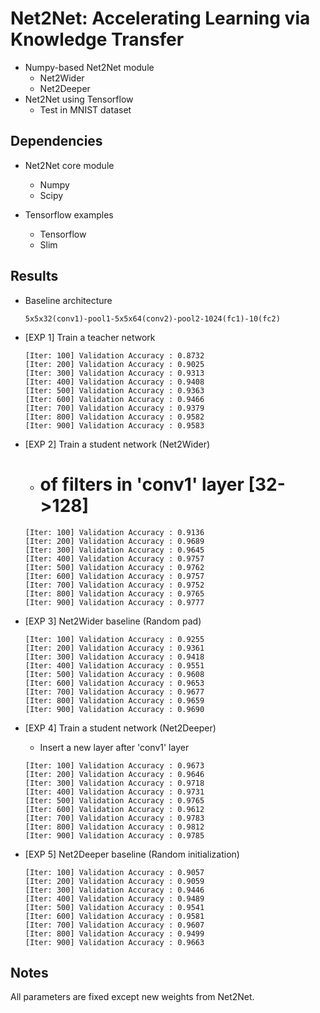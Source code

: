 # Net2Net: Accelerating Learning via Knowledge Transfer

- Numpy-based Net2Net module
  - Net2Wider
  - Net2Deeper
- Net2Net using Tensorflow
  - Test in MNIST dataset

## Dependencies

- Net2Net core module
  - Numpy
  - Scipy

- Tensorflow examples
  - Tensorflow
  - Slim

## Results

- Baseline architecture
  
  ```
  5x5x32(conv1)-pool1-5x5x64(conv2)-pool2-1024(fc1)-10(fc2)
  ```

- [EXP 1] Train a teacher network
  
  ```
  [Iter: 100] Validation Accuracy : 0.8732
  [Iter: 200] Validation Accuracy : 0.9025
  [Iter: 300] Validation Accuracy : 0.9313
  [Iter: 400] Validation Accuracy : 0.9408
  [Iter: 500] Validation Accuracy : 0.9363
  [Iter: 600] Validation Accuracy : 0.9466
  [Iter: 700] Validation Accuracy : 0.9379
  [Iter: 800] Validation Accuracy : 0.9582
  [Iter: 900] Validation Accuracy : 0.9583
  ```

- [EXP 2] Train a student network (Net2Wider)
  - # of filters in 'conv1' layer [32->128]
  
  ```
  [Iter: 100] Validation Accuracy : 0.9136
  [Iter: 200] Validation Accuracy : 0.9689
  [Iter: 300] Validation Accuracy : 0.9645
  [Iter: 400] Validation Accuracy : 0.9757
  [Iter: 500] Validation Accuracy : 0.9762
  [Iter: 600] Validation Accuracy : 0.9757
  [Iter: 700] Validation Accuracy : 0.9752
  [Iter: 800] Validation Accuracy : 0.9765
  [Iter: 900] Validation Accuracy : 0.9777
  ```

- [EXP 3] Net2Wider baseline (Random pad)
  
  ```
  [Iter: 100] Validation Accuracy : 0.9255
  [Iter: 200] Validation Accuracy : 0.9361
  [Iter: 300] Validation Accuracy : 0.9418
  [Iter: 400] Validation Accuracy : 0.9551
  [Iter: 500] Validation Accuracy : 0.9608
  [Iter: 600] Validation Accuracy : 0.9653
  [Iter: 700] Validation Accuracy : 0.9677
  [Iter: 800] Validation Accuracy : 0.9659
  [Iter: 900] Validation Accuracy : 0.9690
  ```

- [EXP 4] Train a student network (Net2Deeper)
  - Insert a new layer after 'conv1' layer
  
  ```
  [Iter: 100] Validation Accuracy : 0.9673
  [Iter: 200] Validation Accuracy : 0.9646
  [Iter: 300] Validation Accuracy : 0.9718
  [Iter: 400] Validation Accuracy : 0.9731
  [Iter: 500] Validation Accuracy : 0.9765
  [Iter: 600] Validation Accuracy : 0.9612
  [Iter: 700] Validation Accuracy : 0.9783
  [Iter: 800] Validation Accuracy : 0.9812
  [Iter: 900] Validation Accuracy : 0.9785
  ```

- [EXP 5] Net2Deeper baseline (Random initialization)
  
  ```
  [Iter: 100] Validation Accuracy : 0.9057
  [Iter: 200] Validation Accuracy : 0.9059
  [Iter: 300] Validation Accuracy : 0.9446
  [Iter: 400] Validation Accuracy : 0.9489
  [Iter: 500] Validation Accuracy : 0.9541
  [Iter: 600] Validation Accuracy : 0.9581
  [Iter: 700] Validation Accuracy : 0.9607
  [Iter: 800] Validation Accuracy : 0.9499
  [Iter: 900] Validation Accuracy : 0.9663
  ```
  
## Notes
All parameters are fixed except new weights from Net2Net.

